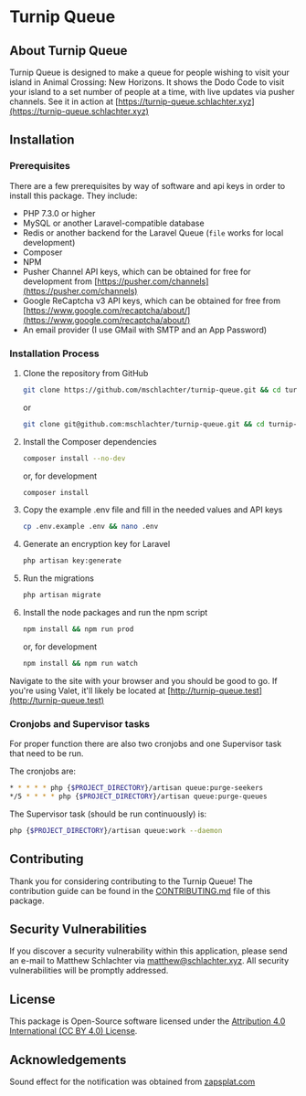 # Turnip Queue

## About Turnip Queue

Turnip Queue is designed to make a queue for people wishing to visit your island in Animal Crossing: New Horizons. It shows the Dodo Code to visit your island to a set number of people at a time, with live updates via pusher channels. See it in action at [https://turnip-queue.schlachter.xyz](https://turnip-queue.schlachter.xyz)

## Installation

### Prerequisites

There are a few prerequisites by way of software and api keys in order to install this package. They include:

- PHP 7.3.0 or higher
- MySQL or another Laravel-compatible database
- Redis or another backend for the Laravel Queue (`file` works for local development)
- Composer
- NPM
- Pusher Channel API keys, which can be obtained for free for development from [https://pusher.com/channels](https://pusher.com/channels)
- Google ReCaptcha v3 API keys, which can be obtained for free from [https://www.google.com/recaptcha/about/](https://www.google.com/recaptcha/about/)
- An email provider (I use GMail with SMTP and an App Password)

### Installation Process

1)  Clone the repository from GitHub
    ```sh
    git clone https://github.com/mschlachter/turnip-queue.git && cd turnip-queue
    ```
    or
    ```sh
    git clone git@github.com:mschlachter/turnip-queue.git && cd turnip-queue
    ```

2)  Install the Composer dependencies
    ```sh
    composer install --no-dev
    ```
    or, for development
    ```sh
    composer install
    ```

3)  Copy the example .env file and fill in the needed values and API keys
    ```sh
    cp .env.example .env && nano .env
    ```

4)  Generate an encryption key for Laravel
    ```sh
    php artisan key:generate
    ```

5)  Run the migrations
    ```sh
    php artisan migrate
    ```

6)  Install the node packages and run the npm script
    ```sh
    npm install && npm run prod
    ```
    or, for development
    ```sh
    npm install && npm run watch
    ```

Navigate to the site with your browser and you should be good to go. If you're using Valet, it'll likely be located at [http://turnip-queue.test](http://turnip-queue.test)

### Cronjobs and Supervisor tasks

For proper function there are also two cronjobs and one Supervisor task that need to be run.

The cronjobs are:
```sh
* * * * * php {$PROJECT_DIRECTORY}/artisan queue:purge-seekers
*/5 * * * * php {$PROJECT_DIRECTORY}/artisan queue:purge-queues

```

The Supervisor task (should be run continuously) is:
```sh
php {$PROJECT_DIRECTORY}/artisan queue:work --daemon
```

## Contributing

Thank you for considering contributing to the Turnip Queue! The contribution guide can be found in the [CONTRIBUTING.md](CONTRIBUTING.md) file of this package.

## Security Vulnerabilities

If you discover a security vulnerability within this application, please send an e-mail to Matthew Schlachter via [matthew@schlachter.xyz](mailto:matthew@schlachter.xyz). All security vulnerabilities will be promptly addressed.

## License

This package is Open-Source software licensed under the [Attribution 4.0 International (CC BY 4.0) License](https://creativecommons.org/licenses/by/4.0/).

## Acknowledgements

Sound effect for the notification was obtained from [zapsplat.com](https://www.zapsplat.com)
